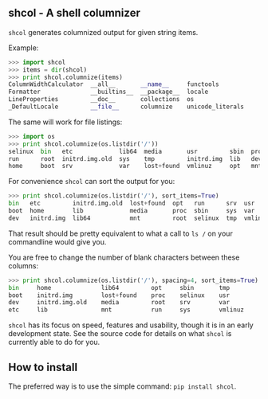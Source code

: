 shcol - A shell columnizer
--------------------------

``shcol`` generates columnized output for given string items.

Example:
```python
>>> import shcol
>>> items = dir(shcol)
>>> print shcol.columnize(items)
ColumnWidthCalculator  __all__       __name__     functools
Formatter              __builtins__  __package__  locale
LineProperties         __doc__       collections  os
_DefaultLocale         __file__      columnize    unicode_literals
```

The same will work for file listings:
```python
>>> import os
>>> print shcol.columnize(os.listdir('/'))
selinux  bin   etc             lib64  media       usr         sbin  proc
run      root  initrd.img.old  sys    tmp         initrd.img  lib   dev
home     boot  srv             var    lost+found  vmlinuz     opt   mnt
```

For convenience ``shcol`` can sort the output for you:
```python
>>> print shcol.columnize(os.listdir('/'), sort_items=True)
bin   etc         initrd.img.old  lost+found  opt   run      srv  usr
boot  home        lib             media       proc  sbin     sys  var
dev   initrd.img  lib64           mnt         root  selinux  tmp  vmlinuz
```

That result should be pretty equivalent to what a call to ``ls /`` on your
commandline would give you.

You are free to change the number of blank characters between these columns:
```python
>>> print shcol.columnize(os.listdir('/'), spacing=4, sort_items=True)
bin     home              lib64         opt     sbin       tmp
boot    initrd.img        lost+found    proc    selinux    usr
dev     initrd.img.old    media         root    srv        var
etc     lib               mnt           run     sys        vmlinuz
```

``shcol`` has its focus on speed, features and usability, though it is in an
early development state. See the source code for details on what ``shcol`` is
currently able to do for you.

How to install
--------------

The preferred way is to use the simple command: ``pip install shcol``.
